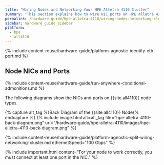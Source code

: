 ```yaml
---
title: "Wiring Nodes and Networking Your HPE Alletra 4110 Cluster"
summary: "This section explains how to wire NIC ports on HPE Alletra 4110 nodes and how to network a cluster."
permalink: /hardware-guide/hpe-alletra-4110/wiring-nodes-networking-cluster.html
sidebar: hardware_guide_sidebar
platform:
  - hpe
  - all4110
---
```


{% include content-reuse/hardware-guide/platform-agnostic-identify-eth-port.md %}

## Node NICs and Ports
{% include content-reuse/hardware-guide/run-anywhere-conditional-admonitions.md %}

The following diagrams show the NICs and ports on {{site.all4110}} node types.

{% capture alt_tag %}Back Diagram of the {{site.all4110}} Node{% endcapture %}
{% include image.html alt=alt_tag file="hpe-alletra-4110-back-diagram.png" url="/hardware-guide/hpe-alletra-4110/images/hpe-alletra-4110-back-diagram.png" %}

{% include content-reuse/hardware-guide/platform-agnostic-split-wiring-networking-cluster.md ethernetSpeed="100 Gbps" %}

{% include important.html content="For your node to work correctly, you must connect at least one port in the NIC." %}
